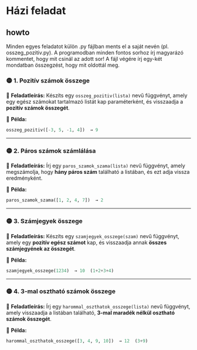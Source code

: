 # Házi feladat


## howto

Minden egyes feladatot külön .py fájlban ments el a saját nevén (pl. osszeg_pozitiv.py).
A programodban minden fontos sorhoz írj magyarázó kommentet, hogy mit csinál az adott sor!
A fájl végére írj egy-két mondatban összegzést, hogy mit oldottál meg.

### 🟡 1. **Pozitív számok összege**

📄 **Feladatleírás:**
Készíts egy `osszeg_pozitiv(lista)` nevű függvényt, amely egy egész számokat tartalmazó listát kap paraméterként, és visszaadja a **pozitív számok összegét**.

📌 **Példa:**

```python
osszeg_pozitiv([-3, 5, -1, 4])  → 9
```

---

### 🟡 2. **Páros számok számlálása**

📄 **Feladatleírás:**
Írj egy `paros_szamok_szama(lista)` nevű függvényt, amely megszámolja, hogy **hány páros szám** található a listában, és ezt adja vissza eredményként.

📌 **Példa:**

```python
paros_szamok_szama([1, 2, 4, 7])  → 2
```

---

### 🟡 3. **Számjegyek összege**

📄 **Feladatleírás:**
Készíts egy `szamjegyek_osszege(szam)` nevű függvényt, amely egy **pozitív egész számot** kap, és visszaadja annak **összes számjegyének az összegét**.

📌 **Példa:**

```python
szamjegyek_osszege(1234)  → 10  (1+2+3+4)
```

---

### 🟡 4. **3-mal osztható számok összege**

📄 **Feladatleírás:**
Írj egy `harommal_oszthatok_osszege(lista)` nevű függvényt, amely visszaadja a listában található, **3-mal maradék nélkül osztható számok összegét**.

📌 **Példa:**

```python
harommal_oszthatok_osszege([3, 4, 9, 10])  → 12  (3+9)
```
